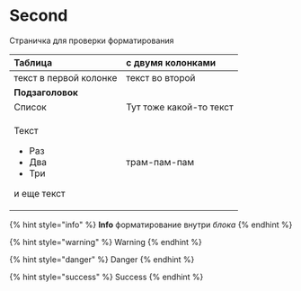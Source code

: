 # Second

Страничка для проверки форматирования

<table>
  <thead>
    <tr>
      <th style="text-align:left"><b>&#x422;&#x430;&#x431;&#x43B;&#x438;&#x446;&#x430;</b>
      </th>
      <th style="text-align:left"><b>&#x441; &#x434;&#x432;&#x443;&#x43C;&#x44F; &#x43A;&#x43E;&#x43B;&#x43E;&#x43D;&#x43A;&#x430;&#x43C;&#x438;</b>
      </th>
    </tr>
  </thead>
  <tbody>
    <tr>
      <td style="text-align:left">&#x442;&#x435;&#x43A;&#x441;&#x442; &#x432; &#x43F;&#x435;&#x440;&#x432;&#x43E;&#x439;
        &#x43A;&#x43E;&#x43B;&#x43E;&#x43D;&#x43A;&#x435;</td>
      <td style="text-align:left">&#x442;&#x435;&#x43A;&#x441;&#x442; &#x432;&#x43E; &#x432;&#x442;&#x43E;&#x440;&#x43E;&#x439;</td>
    </tr>
    <tr>
      <td style="text-align:left"><b>&#x41F;&#x43E;&#x434;&#x437;&#x430;&#x433;&#x43E;&#x43B;&#x43E;&#x432;&#x43E;&#x43A;</b>
      </td>
      <td style="text-align:left"></td>
    </tr>
    <tr>
      <td style="text-align:left">&#x421;&#x43F;&#x438;&#x441;&#x43E;&#x43A;</td>
      <td style="text-align:left">&#x422;&#x443;&#x442; &#x442;&#x43E;&#x436;&#x435; &#x43A;&#x430;&#x43A;&#x43E;&#x439;-&#x442;&#x43E;
        &#x442;&#x435;&#x43A;&#x441;&#x442;</td>
    </tr>
    <tr>
      <td style="text-align:left">
        <p>&#x422;&#x435;&#x43A;&#x441;&#x442;</p>
        <ul>
          <li>&#x420;&#x430;&#x437;</li>
          <li>&#x414;&#x432;&#x430;</li>
          <li>&#x422;&#x440;&#x438;</li>
        </ul>
        <p>&#x438; &#x435;&#x449;&#x435; &#x442;&#x435;&#x43A;&#x441;&#x442;</p>
      </td>
      <td style="text-align:left">&#x442;&#x440;&#x430;&#x43C;-&#x43F;&#x430;&#x43C;-&#x43F;&#x430;&#x43C;</td>
    </tr>
  </tbody>
</table>

{% hint style="info" %}
**Info** форматирование внутри _блока_
{% endhint %}

{% hint style="warning" %}
Warning
{% endhint %}

{% hint style="danger" %}
Danger
{% endhint %}

{% hint style="success" %}
Success
{% endhint %}

